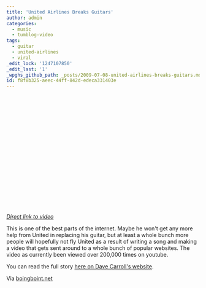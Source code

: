 ```yaml
---
title: 'United Airlines Breaks Guitars'
author: admin
categories:
  - music
  - tumblog-video
tags:
  - guitar
  - united-airlines
  - viral
_edit_lock: '1247107850'
_edit_last: '1'
_wpghs_github_path: _posts/2009-07-08-united-airlines-breaks-guitars.md
id: f8f8b325-aeec-44ff-842d-edeca331403e
---
```

<p><object width="480" height="295"><param name="movie" value="http://www.youtube.com/v/5YGc4zOqozo&hl=en&fs=1&rel=0"></param><param name="allowFullScreen" value="true"></param><param name="allowscriptaccess" value="always"></param><embed src="http://www.youtube.com/v/5YGc4zOqozo&hl=en&fs=1&rel=0" type="application/x-shockwave-flash" allowscriptaccess="always" allowfullscreen="true" width="480" height="295"></embed></object></p>
<p><em><a href="http://www.youtube.com/watch?v=5YGc4zOqozo">Direct link to video</a></em></p>
<p>This is one of the best parts of the internet.  Maybe he won't get any more help from United in replacing his guitar, but at least a whole bunch more people will hopefully not fly United as a result of writing a song and making a video that gets sent around to a whole bunch of popular websites.  The video as currently been viewed over 200,000 times on youtube.</p>
<p>You can read the full story <a href="http://www.davecarrollmusic.com/story/united-breaks-guitars">here on Dave Carroll's website</a>.</p>
<p>Via <a href="http://feeds.boingboing.net/~r/boingboing/iBag/~3/ib_67rWig1I/united-breaks-guitar.html">boingboint.net</a></p>
